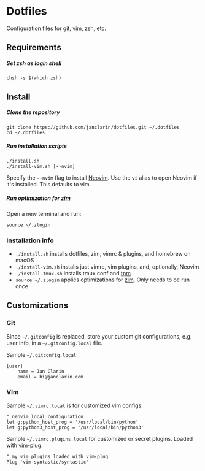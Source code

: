# Dotfiles
Configuration files for git, vim, zsh, etc.

## Requirements
##### Set zsh as login shell

```
chsh -s $(which zsh)
```

## Install
##### Clone the repository
```
git clone https://github.com/janclarin/dotfiles.git ~/.dotfiles
cd ~/.dotfiles
```

##### Run installation scripts
```
./install.sh
./install-vim.sh [--nvim]
```

Specify the `--nvim` flag to install [Neovim](https://github.com/neovim/neovim).
Use the `vi` alias to open Neovim if it's installed. This defaults to vim.

##### Run optimization for [zim](https://github.com/Eriner/zim)
Open a new terminal and run:

```
source ~/.zlogin
```

### Installation info
- `./install.sh` installs dotfiles, zim, vimrc & plugins, and homebrew on macOS
- `./install-vim.sh` installs just vimrc, vim plugins, and, optionally, Neovim
- `./install-tmux.sh` installs tmux.conf and [tpm](https://github.com/tmux-plugins/tpm)
- `source ~/.zlogin` applies optimizations for
  [zim](https://github.com/Eriner/zim). Only needs to be run once

## Customizations
### Git
Since `~/.gitconfig` is replaced, store your custom git configurations, e.g.
user info, in a `~/.gitconfig.local` file.

Sample `~/.gitconfig.local`

```
[user]
    name = Jan Clarin
    email = hi@janclarin.com
```

### Vim
Sample `~/.vimrc.local` is for customized vim configs.

```
" neovim local configuration
let g:python_host_prog = '/usr/local/bin/python'
let g:python3_host_prog = '/usr/local/bin/python3'
```

Sample `~/.vimrc.plugins.local` for customized or secret plugins. Loaded with [vim-plug](https://github.com/junegunn/vim-plug).


```
" my vim plugins loaded with vim-plug
Plug 'vim-syntastic/syntastic'
```
